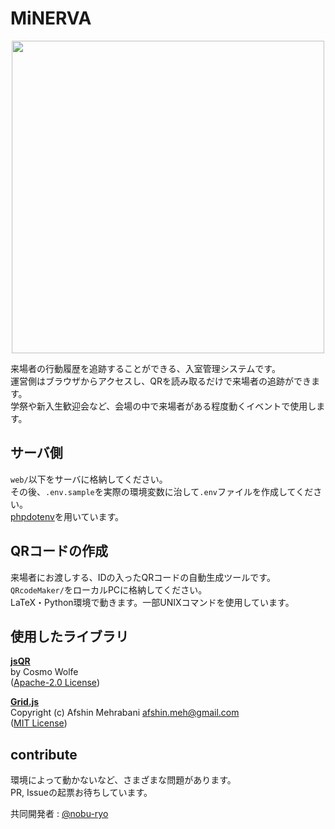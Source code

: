 # MiNERVA

<div align="center">
<img src="https://user-images.githubusercontent.com/60678028/144098618-e6d5ad57-76b2-4993-8f4c-9ca6fdadea67.png" width="500px">
</div>
  
来場者の行動履歴を追跡することができる、入室管理システムです。  
運営側はブラウザからアクセスし、QRを読み取るだけで来場者の追跡ができます。  
学祭や新入生歓迎会など、会場の中で来場者がある程度動くイベントで使用します。

## サーバ側

`web/`以下をサーバに格納してください。  
その後、`.env.sample`を実際の環境変数に治して`.env`ファイルを作成してください。  
[phpdotenv](https://github.com/vlucas/phpdotenv)を用いています。  

## QRコードの作成

来場者にお渡しする、IDの入ったQRコードの自動生成ツールです。  
`QRcodeMaker/`をローカルPCに格納してください。  
LaTeX・Python環境で動きます。一部UNIXコマンドを使用しています。


## 使用したライブラリ

[**jsQR**](https://github.com/cozmo/jsQR)  
by Cosmo Wolfe  
([Apache-2.0 License](https://github.com/cozmo/jsQR/blob/master/LICENSE))

[**Grid.js**](https://github.com/grid-js/gridjs)  
Copyright (c) Afshin Mehrabani afshin.meh@gmail.com  
([MIT License](https://github.com/grid-js/gridjs/blob/master/LICENSE))

## contribute

環境によって動かないなど、さまざまな問題があります。   
PR, Issueの起票お待ちしています。  

共同開発者 : [@nobu-ryo](https://github.com/nobu-ryo)
